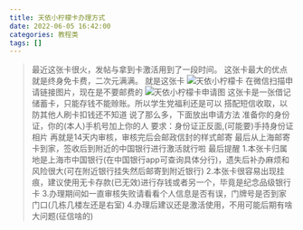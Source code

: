 ```yaml
---
title: 天依小柠檬卡办理方式
date: 2022-06-05 16:42:00
categories: 教程类
tags: []
---
```


>最近这张卡很火，发帖与拿到卡激活用到了一段时间。    这张卡最大的优点就是终身免卡费，二次元满满。    就是这张卡    ![天依小柠檬卡](https://io.nuoyis.net/typecho/uploads/202206051642/1.png "天依小柠檬卡")    在微信扫描申请链接图片，现在是不要邮费的    ![天依小柠檬卡申请图](https://io.nuoyis.net/typecho/uploads/202206051642/2.png "天依小柠檬卡申请图")    这张卡是一张借记储蓄卡，只能存钱不能赊账。所以学生党福利还是可以    搭配短信收取，以防其他人刷卡扣钱还不知道    说了那么多，下面放出申请方法    准备你的身份证，你的(本人)手机号加上你的人    要求：身份证正反面,(可能要)手持身份证相片    再就是14天内审核，审核完后会邮政信封的样式邮寄    最后从上海邮寄卡到家，签收后到附近的中国银行进行激活就行啦    最后提醒    1.本张卡归属地是上海市中国银行(在中国银行app可查询具体分行)，遗失后补办麻烦和风险很大(可在附近银行挂失然后邮寄到附近银行)    2.本张卡很容易出现挂痕，建议使用无卡存款(已无效)进行存钱或者另一个，毕竟是纪念品级银行卡    3.办理期间如一直审核失败请看看个人信息是否有误，门牌号是否到家门口(几栋几楼左还是右室)    4.办理后建议还是激活使用，不用可能后期有啥大问题(征信啥的)
